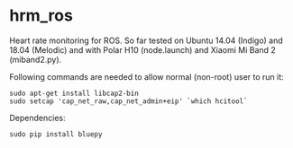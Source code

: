 # hrm_ros

Heart rate monitoring for ROS. So far tested on Ubuntu 14.04 (Indigo) and 18.04 (Melodic) and with Polar H10 (node.launch) and Xiaomi Mi Band 2 (miband2.py).

Following commands are needed to allow normal (non-root) user to run it:

```
sudo apt-get install libcap2-bin
sudo setcap 'cap_net_raw,cap_net_admin+eip' `which hcitool`
```

Dependencies:

```
sudo pip install bluepy
```
